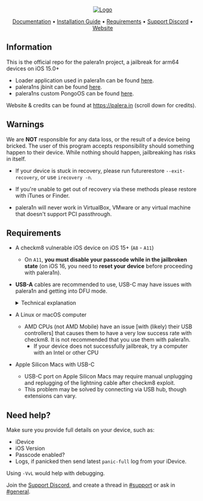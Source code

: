 <center>
  <a href="#"><img src="https://cdn.discordapp.com/attachments/1103485261196832779/1126450758523572285/pxd.png" alt="Logo"></a>
</center>

<p align="center">
    <a href="https://cdn.nickchan.lol/palera1n/c-rewrite/releases/v2.0.0-beta.7/palera1n.1.html">Documentation</a> •
	<a href="https://ios.cfw.guide/installing-palera1n">Installation Guide</a> •
	<a href="#requirements">Requirements</a> •
	<a href="https://discord.gg/palera1n">Support Discord</a> •
	<a href="https://palera.in">Website</a>
</p>

## Information
This is the official repo for the palera1n project, a jailbreak for arm64 devices on iOS 15.0+

- Loader application used in palera1n can be found [here](https://github.com/palera1n/loader).
- palera1ns jbinit can be found [here](https://github.com/palera1n/jbinit).
- palera1ns custom PongoOS can be found [here](https://github.com/palera1n/pongoos).

Website & credits can be found at https://palera.in (scroll down for credits).

## Warnings
We are **NOT** responsible for any data loss, or the result of a device being bricked. The user of this program accepts responsibility should something happen to their device. While nothing should happen, jailbreaking has risks in itself.
- If your device is stuck in recovery, please run futurerestore `--exit-recovery`, or use `irecovery -n`.

- If you're unable to get out of recovery via these methods please restore with iTunes or Finder.

- palera1n will never work in VirtualBox, VMware or any virtual machine that doesn't support PCI passthrough.

## Requirements
- A checkm8 vulnerable iOS device on iOS 15+ (`A8` - `A11`)
	- On `A11`, **you must disable your passcode while in the jailbroken state** (on iOS 16, you need to **reset your device** before proceeding with palera1n).

- **USB-A** cables are recommended to use, USB-C may have issues with palera1n and getting into DFU mode.<details><summary>Technical explanation</summary>The BootROM will only enter DFU if it detects USB voltage, which boils down to checking whether a certain pin is asserted from the Tristar chip. The Tristar does this based on the cable's accessory ID, and apparently USB-A and USB-C cables have different accessory IDs, and the one of the USB-C cables makes the Tristar not assert the USB voltage pin.</details>

- A Linux or macOS computer
	- AMD CPUs (not AMD Mobile) have an issue [with (likely) their USB controllers] that causes them to have a very low success rate with checkm8. It is not recommended that you use them with palera1n.
		- If your device does not successfully jailbreak, try a computer with an Intel or other CPU
    
- Apple Silicon Macs with USB-C
	- USB-C port on Apple Silicon Macs may require manual unplugging and replugging of the lightning cable after checkm8 exploit.
	- This problem may be solved by connecting via USB hub, though extensions can vary.

## Need help?

Make sure you provide full details on your device, such as:
- iDevice
- iOS Version
- Passcode enabled?
- Logs, if panicked then send latest `panic-full` log from your iDevice.

Using `-VvL` would help with debugging.

Join the [Support Discord](https://dsc.gg/palera1n), and create a thread in [#support](https://discord.com/channels/1028398973452570725/1028730487700738130) or ask in [#general](https://discord.com/channels/1028398973452570725/1028398976640229380).
